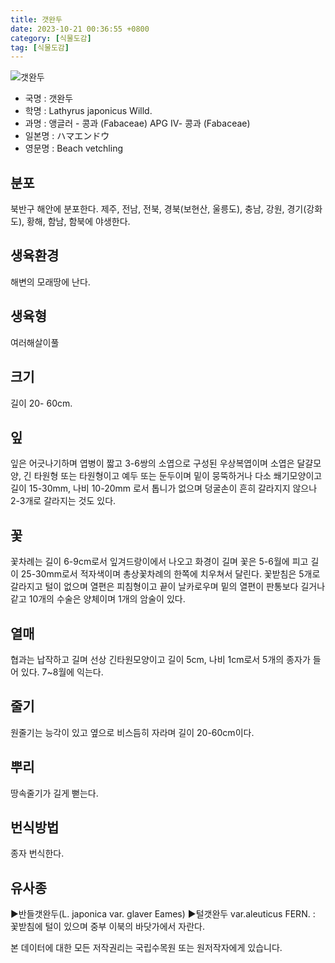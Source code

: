 ```yaml
---
title: 갯완두
date: 2023-10-21 00:36:55 +0800
category: [식물도감]
tag: [식물도감]
---
```




![갯완두](/fileUpload/plants/basic/Leguminosae/Lathyrus/12292/12292_1_th2.jpg)
- 국명 : 갯완두
- 학명 : Lathyrus japonicus Willd.
- 과명 : 앵글러 - 콩과 (Fabaceae) APG Ⅳ- 콩과 (Fabaceae)
- 일본명 : ハマエンドウ
- 영문명 : Beach vetchling


## 분포
북반구 해안에 분포한다.제주, 전남, 전북, 경북(보현산, 울릉도), 충남,  강원, 경기(강화도), 황해, 함남, 함북에 야생한다.
## 생육환경
해변의 모래땅에 난다.
## 생육형
여러해살이풀
## 크기
길이 20- 60cm.
## 잎
잎은 어긋나기하며 엽병이 짧고 3-6쌍의 소엽으로 구성된 우상복엽이며 소엽은 달걀모양, 긴 타원형 또는 타원형이고 예두 또는 둔두이며 밑이 뭉뚝하거나 다소 쐐기모양이고 길이 15-30mm, 나비 10-20mm 로서 톱니가 없으며 덩굴손이 흔히 갈라지지 않으나 2-3개로 갈라지는 것도 있다.
## 꽃
꽃차례는 길이 6-9cm로서 잎겨드랑이에서 나오고 화경이 길며 꽃은 5-6월에 피고 길이 25-30mm로서 적자색이며 총상꽃차례의 한쪽에 치우쳐서 달린다. 꽃받침은 5개로 갈라지고 털이 없으며 열편은 피침형이고 끝이 날카로우며 밑의 열편이 판통보다 길거나 같고 10개의 수술은 양체이며 1개의 암술이 있다.
## 열매
협과는 납작하고 길며 선상 긴타원모양이고 길이 5cm, 나비 1cm로서 5개의 종자가 들어 있다. 7~8월에 익는다. 
## 줄기
원줄기는 능각이 있고 옆으로 비스듬히 자라며 길이 20-60cm이다.
## 뿌리
땅속줄기가 길게 뻗는다.
## 번식방법
종자 번식한다.
## 유사종
▶반들갯완두(L. japonica var. glaver Eames)▶털갯완두 var.aleuticus FERN. : 꽃받침에 털이 있으며 중부 이북의 바닷가에서 자란다.






본 데이터에 대한 모든 저작권리는 국립수목원 또는 원저작자에게 있습니다.
